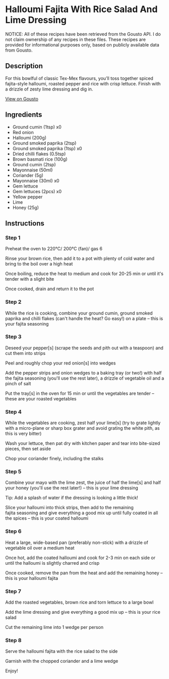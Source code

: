# Halloumi Fajita With Rice Salad And Lime Dressing

NOTICE: All of these recipes have been retrieved from the Gousto API. I do not claim ownership of any recipes in these files. These recipes are provided for informational purposes only, based on publicly available data from Gousto.

## Description

For this bowlful of classic Tex-Mex flavours, you’ll toss together spiced fajita-style halloumi, roasted pepper and rice with crisp lettuce. Finish with a drizzle of zesty lime dressing and dig in.

[View on Gousto](https://www.gousto.co.uk/recipes/cookbook/halloumi-fajita-and-rice-salad-with-creamy-lime-dressing)

## Ingredients

- Ground cumin (1tsp) x0
- Red onion
- Halloumi (200g)
- Ground smoked paprika (2tsp)
- Ground smoked paprika (1tsp) x0
- Dried chilli flakes (0.5tsp)
- Brown basmati rice (100g)
- Ground cumin (2tsp)
- Mayonnaise (50ml)
- Coriander (5g)
- Mayonnaise (30ml) x0
- Gem lettuce
- Gem lettuces (2pcs) x0
- Yellow pepper
- Lime
- Honey (25g)

## Instructions


### Step 1

Preheat the oven to 220°C/ 200°C (fan)/ gas 6

Rinse your brown rice, then add it to a pot with plenty of cold water and bring to the boil over a high heat

Once boiling, reduce the heat to medium and cook for 20-25 min or until it's tender with a slight bite

Once cooked, drain and return it to the pot


### Step 2

While the rice is cooking, combine your ground cumin, ground smoked paprika and chilli flakes (can't handle the heat? Go easy!) on a plate – this is your fajita seasoning


### Step 3

Deseed your pepper[s] (scrape the seeds and pith out with a teaspoon) and cut them into strips

Peel and roughly chop your red onion[s]<span class="text-danger"> </span>into wedges

Add the pepper strips and onion wedges to a baking tray (or two!) with half the fajita seasoning (you'll use the rest later), a drizzle of vegetable oil and a pinch of salt

Put the tray[s] in the oven for 15 min or until the vegetables are tender – these are your roasted vegetables


### Step 4

While the vegetables are cooking, zest half your lime[s] (try to grate lightly with a micro-plane or sharp box grater and avoid grating the white pith, as this is very bitter)

Wash your lettuce, then pat dry with kitchen paper and tear into bite-sized pieces, then set aside

Chop your coriander finely, including the stalks


### Step 5

Combine your mayo with the lime zest, the juice of half the<span class="text-danger"> </span>lime[s] and half your honey (you'll use the rest later!) – this is your lime dressing

Tip: Add a splash of water if the dressing is looking a little thick!

Slice your halloumi into thick strips, then add to the remaining fajita seasoning and give everything a good mix up until fully coated in all the spices – this is your coated halloumi


### Step 6

Heat a large, wide-based pan (preferably non-stick) with a drizzle of vegetable oil over a medium heat

Once hot, add the coated halloumi and cook for 2-3 min on each side or until the halloumi is slightly charred and crisp

Once cooked, remove the pan from the heat and add the remaining honey – this is your halloumi fajita


### Step 7

Add the roasted vegetables, brown rice and torn lettuce to a large bowl

Add the lime dressing and give everything a good mix up – this is your rice salad

Cut the remaining lime into 1 wedge per person

### Step 8

Serve the halloumi fajita with the rice salad to the side

Garnish with the chopped coriander and a lime wedge

Enjoy!

